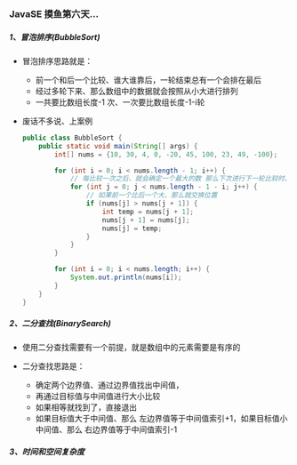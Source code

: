 ### JavaSE 摸鱼第六天...

##### 1、冒泡排序(BubbleSort)

+ 冒泡排序思路就是：

  + 前一个和后一个比较、谁大谁靠后，一轮结束总有一个会排在最后
  + 经过多轮下来、那么数组中的数据就会按照从小大进行排列
  + 一共要比数组长度-1 次、一次要比数组长度-1-i轮

+ 废话不多说、上案例

  ```java
  public class BubbleSort {
      public static void main(String[] args) {
          int[] nums = {10, 30, 4, 0, -20, 45, 100, 23, 49, -100};
  
          for (int i = 0; i < nums.length - 1; i++) {
              // 每比较一次之后、就会确定一个最大的数 那么下次进行下一轮比较时、就可以 -i、减少没必要的比较
              for (int j = 0; j < nums.length - 1 - i; j++) {
                  // 如果前一个比后一个大、那么就交换位置
                  if (nums[j] > nums[j + 1]) {
                      int temp = nums[j + 1];
                      nums[j + 1] = nums[j];
                      nums[j] = temp;
                  }
              }
          }
  
          for (int i = 0; i < nums.length; i++) {
              System.out.println(nums[i]);
          }
      }
  }
  
  ```

  

##### 2、二分查找(BinarySearch)

+ 使用二分查找需要有一个前提，就是数组中的元素需要是有序的

+ 二分查找思路是：
  + 确定两个边界值、通过边界值找出中间值，
  + 再通过目标值与中间值进行大小比较
  + 如果相等就找到了，直接退出
  + 如果目标值大于中间值、那么 左边界值等于中间值索引+1，如果目标值小中间值、那么 右边界值等于中间值索引-1

##### 3、时间和空间复杂度


